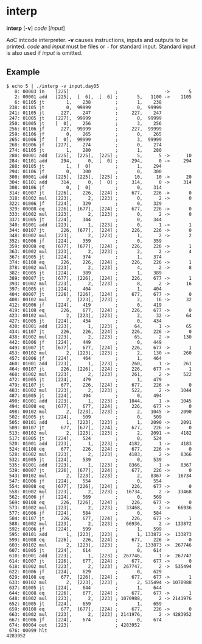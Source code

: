 interp
======

**interp** [**-v**] *code* [*input*]

AoC intcode interpreter. **-v** causes instructions, inputs and outputs
to be printed. *code* and *input* must be files or `-` for standard
input. Standard input is also used if *input* is omitted.

Example
-------

    $ echo 5 | ./interp -v input.day05
       0: 00003 in    [225]                 ;                 ->       5
       2: 00001 add   [225],  [  6],  [  6] ;       5,   1100 ->    1105
       6: 01105 jt        1,    238         ;       1,    238
     238: 01105 jt        0,  99999         ;       0,  99999
     241: 01105 jt      227,    247         ;     227,    247
     247: 01005 jt    [227],  99999         ;       0,  99999
     250: 01005 jt    [  0],    256         ;       3,    256
     256: 01106 jf      227,  99999         ;     227,  99999
     259: 01106 jf        0,    265         ;       0,    265
     265: 01006 jf    [  0],  99999         ;       3,  99999
     268: 01006 jf    [227],    274         ;       0,    274
     274: 01105 jt        1,    280         ;       1,    280
     280: 00001 add   [225],  [225],  [225] ;       5,      5 ->      10
     284: 01101 add     294,      0,  [  0] ;     294,      0 ->     294
     288: 00105 jt        1,  [  0]         ;       1,    294
     294: 01106 jf        0,    300         ;       0,    300
     300: 00001 add   [225],  [225],  [225] ;      10,     10 ->      20
     304: 01101 add     314,      0,  [  0] ;     314,      0 ->     314
     308: 00106 jf        0,  [  0]         ;       0,    314
     314: 01007 jt    [226],    226,  [224] ;     677,    226 ->       0
     318: 01002 mul   [223],      2,  [223] ;       0,      2 ->       0
     322: 01006 jf    [224],    329         ;       0,    329
     329: 00008 eq    [226],  [677],  [224] ;     677,    226 ->       0
     333: 01002 mul   [223],      2,  [223] ;       0,      2 ->       0
     337: 01005 jt    [224],    344         ;       0,    344
     340: 01001 add   [223],      1,  [223] ;       0,      1 ->       1
     344: 00107 jt      226,  [677],  [224] ;     226,    226 ->       0
     348: 01002 mul   [223],      2,  [223] ;       1,      2 ->       2
     352: 01006 jf    [224],    359         ;       0,    359
     359: 00008 eq    [677],  [677],  [224] ;     226,    226 ->       1
     363: 01002 mul   [223],      2,  [223] ;       2,      2 ->       4
     367: 01005 jt    [224],    374         ;       1,    374
     374: 01108 eq      226,    226,  [224] ;     226,    226 ->       1
     378: 01002 mul   [223],      2,  [223] ;       4,      2 ->       8
     382: 01005 jt    [224],    389         ;       1,    389
     389: 00007 jt    [677],  [226],  [224] ;     226,    677 ->       1
     393: 01002 mul   [223],      2,  [223] ;       8,      2 ->      16
     397: 01005 jt    [224],    404         ;       1,    404
     404: 00007 jt    [226],  [226],  [224] ;     677,    677 ->       0
     408: 00102 mul       2,  [223],  [223] ;       2,     16 ->      32
     412: 01006 jf    [224],    419         ;       0,    419
     419: 01108 eq      226,    677,  [224] ;     226,    677 ->       0
     423: 00102 mul       2,  [223],  [223] ;       2,     32 ->      64
     427: 01005 jt    [224],    434         ;       0,    434
     430: 01001 add   [223],      1,  [223] ;      64,      1 ->      65
     434: 01107 jt      226,    226,  [224] ;     226,    226 ->       0
     438: 01002 mul   [223],      2,  [223] ;      65,      2 ->     130
     442: 01006 jf    [224],    449         ;       0,    449
     449: 01007 jt    [677],    677,  [224] ;     226,    677 ->       1
     453: 00102 mul       2,  [223],  [223] ;       2,    130 ->     260
     457: 01006 jf    [224],    464         ;       1,    464
     460: 01001 add   [223],      1,  [223] ;     260,      1 ->     261
     464: 00107 jt      226,  [226],  [224] ;     226,    677 ->       1
     468: 01002 mul   [223],      2,  [223] ;     261,      2 ->     522
     472: 01005 jt    [224],    479         ;       1,    479
     479: 01107 jt      677,    226,  [224] ;     677,    226 ->       0
     483: 01002 mul   [223],      2,  [223] ;     522,      2 ->    1044
     487: 01005 jt    [224],    494         ;       0,    494
     490: 01001 add   [223],      1,  [223] ;    1044,      1 ->    1045
     494: 01008 eq    [677],    677,  [224] ;     226,    677 ->       0
     498: 00102 mul       2,  [223],  [223] ;       2,   1045 ->    2090
     502: 01005 jt    [224],    509         ;       0,    509
     505: 00101 add       1,  [223],  [223] ;       1,   2090 ->    2091
     509: 00107 jt      677,  [677],  [224] ;     677,    226 ->       0
     513: 00102 mul       2,  [223],  [223] ;       2,   2091 ->    4182
     517: 01005 jt    [224],    524         ;       0,    524
     520: 01001 add   [223],      1,  [223] ;    4182,      1 ->    4183
     524: 01108 eq      677,    226,  [224] ;     677,    226 ->       0
     528: 01002 mul   [223],      2,  [223] ;    4183,      2 ->    8366
     532: 01005 jt    [224],    539         ;       0,    539
     535: 01001 add   [223],      1,  [223] ;    8366,      1 ->    8367
     539: 00007 jt    [226],  [677],  [224] ;     677,    226 ->       0
     543: 00102 mul       2,  [223],  [223] ;       2,   8367 ->   16734
     547: 01006 jf    [224],    554         ;       0,    554
     554: 00008 eq    [677],  [226],  [224] ;     226,    677 ->       0
     558: 01002 mul   [223],      2,  [223] ;   16734,      2 ->   33468
     562: 01006 jf    [224],    569         ;       0,    569
     569: 00108 eq      226,  [226],  [224] ;     226,    677 ->       0
     573: 01002 mul   [223],      2,  [223] ;   33468,      2 ->   66936
     577: 01006 jf    [224],    584         ;       0,    584
     584: 01107 jt      226,    677,  [224] ;     226,    677 ->       1
     588: 01002 mul   [223],      2,  [223] ;   66936,      2 ->  133872
     592: 01006 jf    [224],    599         ;       1,    599
     595: 00101 add       1,  [223],  [223] ;       1, 133872 ->  133873
     599: 01008 eq    [226],    226,  [224] ;     677,    226 ->       0
     603: 00102 mul       2,  [223],  [223] ;       2, 133873 ->  267746
     607: 01005 jt    [224],    614         ;       0,    614
     610: 01001 add   [223],      1,  [223] ;  267746,      1 ->  267747
     614: 01007 jt    [226],    677,  [224] ;     677,    677 ->       0
     618: 01002 mul   [223],      2,  [223] ;  267747,      2 ->  535494
     622: 01006 jf    [224],    629         ;       0,    629
     629: 00108 eq      677,  [226],  [224] ;     677,    677 ->       1
     633: 00102 mul       2,  [223],  [223] ;       2, 535494 -> 1070988
     637: 01005 jt    [224],    644         ;       1,    644
     644: 01008 eq    [226],    677,  [224] ;     677,    677 ->       1
     648: 01002 mul   [223],      2,  [223] ; 1070988,      2 -> 2141976
     652: 01005 jt    [224],    659         ;       1,    659
     659: 00108 eq      677,  [677],  [224] ;     677,    226 ->       0
     663: 01002 mul   [223],      2,  [223] ; 2141976,      2 -> 4283952
     667: 01006 jf    [224],    674         ;       0,    674
     674: 00004 out   [223]                 ; 4283952        
     676: 00099 hlt                                                
    4283952

